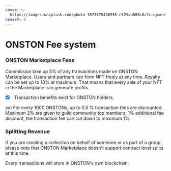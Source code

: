 ```yaml
---
cover: >-
  https://images.unsplash.com/photo-1578575436955-ef29da568c6c?crop=entropy&cs=srgb&fm=jpg&ixid=MnwxOTcwMjR8MHwxfHNlYXJjaHwxfHx0aWNrZXR8ZW58MHx8fHwxNjM5MjUxOTQ1&ixlib=rb-1.2.1&q=85
coverY: 0
---
```


# ONSTON Fee system

### ONSTON Marketplace Fees

Commission take up 5% of any transactions made on ONSTON Marketplace. Users and partners can form NFT freely at any time. Royalty can be set up to 10% at maximum. That means that every sale of your NFT in the Marketplace can generate profits.

* [x] &#x20;Transaction benefits exist for ONSTON holders.  &#x20;

ex) For every 1000 ONSTONs, up to 0.5 % transaction fees are discounted, Maximum 2% are given to guild community top members, 1% additional fee discount, the transaction fee can cut down to maximum 1%.

### Splitting Revenue

&#x20;If you are creating a collection on behalf of someone or as part of a group, please note that ONSTON Marketplace doesn't support contract level splits at this time.

Every transactions will store in ONSTON's own blockchain.&#x20;
